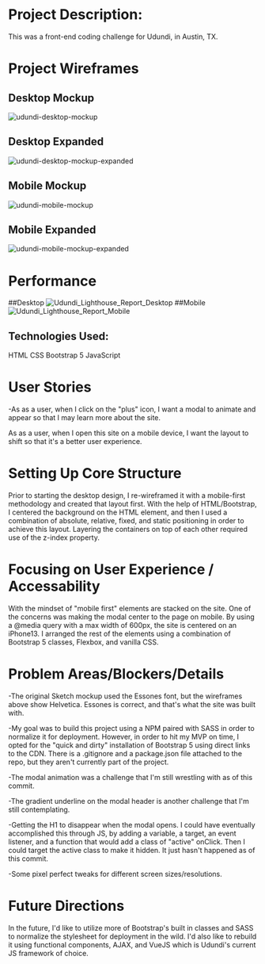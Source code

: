 # Project Description:

This was a front-end coding challenge for Udundi, in Austin, TX.

# Project Wireframes

## Desktop Mockup

![udundi-desktop-mockup](https://user-images.githubusercontent.com/65795477/136682690-41406e5e-845b-4b6c-9c6a-ae942e5ba2bc.jpg)

## Desktop Expanded

![udundi-desktop-mockup-expanded](https://user-images.githubusercontent.com/65795477/136682715-e33f05df-b135-40b0-b69e-b21333fd1f11.jpg)

## Mobile Mockup

![udundi-mobile-mockup](https://user-images.githubusercontent.com/65795477/136682735-5d313fd4-3276-41ec-8d94-6159388624df.jpg)

## Mobile Expanded

![udundi-mobile-mockup-expanded](https://user-images.githubusercontent.com/65795477/136682768-10c57c58-fee2-4478-8624-e55f01e67e2c.jpg)

# Performance
##Desktop
![Udundi_Lighthouse_Report_Desktop](https://user-images.githubusercontent.com/65795477/136716499-eeaa8840-c5d3-4af7-9cbf-ef30eca4506e.png)
##Mobile
![Udundi_Lighthouse_Report_Mobile](https://user-images.githubusercontent.com/65795477/136716682-342b7a4a-0142-4943-8562-1268abf32938.png)


## Technologies Used:

HTML
CSS
Bootstrap 5
JavaScript

# User Stories

-As as a user, when I click on the "plus" icon, I want a modal to animate and appear so that I may learn more about the site.

As as a user, when I open this site on a mobile device, I want the layout to shift so that it's a better user experience.

# Setting Up Core Structure

Prior to starting the desktop design, I re-wireframed it with a mobile-first methodology and created that layout first. With the help of HTML/Bootstrap, I centered the background on the HTML element, and then I used a combination of absolute, relative, fixed, and static positioning in order to achieve this layout. Layering the containers on top of each other required use of the z-index property.

# Focusing on User Experience / Accessability

With the mindset of "mobile first" elements are stacked on the site. One of the concerns was making the modal center to the page on mobile. By using a @media query with a max width of 600px, the site is centered on an iPhone13. I arranged the rest of the elements using a combination of Bootstrap 5 classes, Flexbox, and vanilla CSS.

# Problem Areas/Blockers/Details
-The original Sketch mockup used the Essones font, but the wireframes above show Helvetica. Essones is correct, and that's what the site was built with.

-My goal was to build this project using a NPM paired with SASS in order to normalize it for deployment. However, in order to hit my MVP on time, I opted for the "quick and dirty" installation of Bootstrap 5 using direct links to the CDN. There is a .gitignore and a package.json file attached to the repo, but they aren't currently part of the project.

-The modal animation was a challenge that I'm still wrestling with as of this commit.

-The gradient underline on the modal header is another challenge that I'm still contemplating.

-Getting the H1 to disappear when the modal opens. I could have eventually accomplished this through JS, by adding a variable, a target, an event listener, and a function that would add a class of "active" onClick. Then I could target the active class to make it hidden. It just hasn't happened as of this commit.

-Some pixel perfect tweaks for different screen sizes/resolutions.

# Future Directions

In the future, I'd like to utilize more of Bootstrap's built in classes and SASS to normalize the stylesheet for deployment in the wild. I'd also like to rebuild it using functional components, AJAX, and VueJS which is Udundi's current JS framework of choice.

